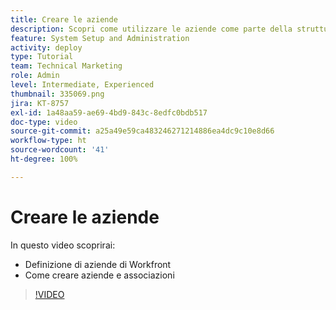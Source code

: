 ```yaml
---
title: Creare le aziende
description: Scopri come utilizzare le aziende come parte della struttura dell’organizzazione degli utenti e delle autorizzazioni degli elementi. Quindi crea delle aziende per l’organizzazione.
feature: System Setup and Administration
activity: deploy
type: Tutorial
team: Technical Marketing
role: Admin
level: Intermediate, Experienced
thumbnail: 335069.png
jira: KT-8757
exl-id: 1a48aa59-ae69-4bd9-843c-8edfc0bdb517
doc-type: video
source-git-commit: a25a49e59ca483246271214886ea4dc9c10e8d66
workflow-type: ht
source-wordcount: '41'
ht-degree: 100%

---
```


# Creare le aziende

In questo video scoprirai:

* Definizione di aziende di Workfront
* Come creare aziende e associazioni

>[!VIDEO](https://video.tv.adobe.com/v/335069/?quality=12&learn=on)
